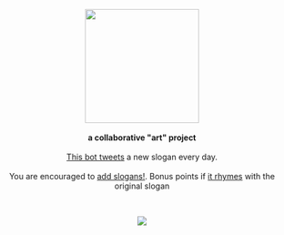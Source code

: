 <p align="center">
  <img src="https://pbs.twimg.com/profile_images/833740986220044288/GOfi6QUd_400x400.jpg" height="200px"/>
  <br><br>
  <b>a collaborative "art" project</b>
  <br><br>
  <a href="https://twitter.com/_nikebot">This bot tweets</a> a new slogan every day.
  <br><br>
  You are encouraged to <a href="https://github.com/siddharthkp/just-do-it-pls/blob/master/slogans.json">add slogans!</a>. Bonus points if <a href="https://www.rhymezone.com/r/rhyme.cgi?Word=do&typeofrhyme=adv">it rhymes</a> with the original slogan
</p>

&nbsp;&nbsp;

<p align="center">
  <img src="https://raw.githubusercontent.com/siddharthkp/just-do-it-pls/main/tweet.png" />
</p>
